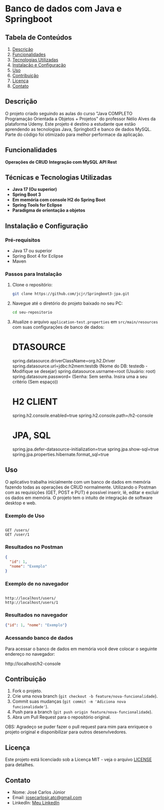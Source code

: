 
# Banco de dados com Java e Springboot

## Tabela de Conteúdos

1. [Descrição](#descrição)
2. [Funcionalidades](#funcionalidades)
3. [Tecnologias Utilizadas](#tecnologias-utilizadas)
4. [Instalação e Configuração](#instalação-e-configuração)
5. [Uso](#uso)
6. [Contribuição](#contribuição)
7. [Licença](#licença)
8. [Contato](#contato)

## Descrição
O projeto criado seguindo as aulas do curso "Java COMPLETO Programação Orientada a Objetos + Projetos" do professor Nélio Alves da plataforma Udemy. Este projeto é destino a estudante que
estão aprendendo as tecnologias Java, Springbot3 e banco de dados MySQL. Parte do código foi otimizado para melhor performace da aplicação.

## Funcionalidades

**Operações de CRUD**
**Integração com MySQL**
**API Rest**

## Técnicas e Tecnologias Utilizadas

- **Java 17 (Ou superior)** 
- **Spring Boot 3** 
- **Em memória com console H2 do Spring Boot**
- **Spring Tools for Eclipse** 
- **Paradigma de orientação a objetos** 

## Instalação e Configuração

### Pré-requisitos

- Java 17 ou superior
- Spring Boot 4 for Eclipse
- Maven

### Passos para Instalação

1. Clone o repositório:
    ```bash
    git clone https://github.com/jcjr/Springboot3-jpa.git
    ```
2. Navegue até o diretório do projeto baixado no seu PC:
    ```bash
    cd seu-repositorio
    ```
3. Atualize o arquivo `application-test.properties` em `src/main/resources` com suas configurações de banco de dados:

    # DTASOURCE
    spring.datasource.driverClassName=org.h2.Driver
    spring.datasource.url=jdbc:h2mem:testdb (Nome do DB: testedb - Modifique se desejar)
    spring.datasource.usrname=root (Usuário: root)
    spring.datasoure.password= (Senha: Sem senha. Insira uma a seu critério (Sem espaço))

    # H2 CLIENT
    spring.h2.console.enabled=true
    spring.h2.console.path=/h2-console

    # JPA, SQL
    spring.jpa.defer-datasource-initialization=true
    spring.jpa.show-sql=true
    spring.jpa.properties.hibernate.format_sql=true

## Uso

O aplicativo trabalha inicialmente com um banco de dados em memória fazendo todas as operações de CRUD normalmente. Utilizando o Postman com as requisições (GET, POST e PUT) é possível inserir, lê, editar e excluir os dados em memória. O projeto tem o intuito de integração de software desktop e web.

### Exemplo de Uso

```http

GET /users/
GET /user/1

```
### Resultados no Postman

```json
{
  "id": 1,
  "nome": "Exemplo"
}
```

### Exemplo de no navegador

```http

http://localhost/users/
http://localhost/users/1

```

### Resultados no navegador

```json
{"id": 1, "nome": "Exemplo"}

```

### Acessando banco de dados
Para acessar o banco de dados em memória você deve colocar o seguinte endereço no navegador:

http://localhost/h2-console

## Contribuição

1. Fork o projeto.
2. Crie uma nova branch (`git checkout -b feature/nova-funcionalidade`).
3. Commit suas mudanças (`git commit -m 'Adiciona nova funcionalidade'`).
4. Push para a branch (`git push origin feature/nova-funcionalidade`).
5. Abra um Pull Request para o repositório original.

OBS: Agradeço se puder fazer o pull request para mim para enriquece o projeto original e disponibilizar para outros desenvlvedores.

## Licença

Este projeto está licenciado sob a Licença MIT - veja o arquivo [LICENSE](LICENSE) para detalhes.

## Contato

- Nome: José Carlos Júnior
- Email: josecarlosjr.atc@gmail.com
- LinkedIn: [Meu LinkedIn](https://linkedin.com/in/jcjreletrotecnico)
